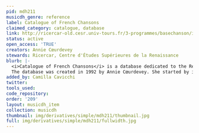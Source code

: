 ```yaml
---
pid: mdh211
musicdh_genre: reference
label: Catalogue of French Chansons
claimed_category: catalogue, database
link: http://ricercar-old.cesr.univ-tours.fr/3-programmes/basechanson/index.htm
status: active
open_access: 'TRUE'
creators: Annie Cœurdevey
stewards: Ricercar, Centre d'Études Supérieures de la Renaissance
blurb: |-
  <i>Catalogue of French Chansons</i> is a database dedicated to the Renaissance French chanson from 1480ca to the beginning of the seventeenth century. The database collects 9723 songs incipits (text and music), and gives information about the composer, the scoring, the literary and musical sources, and the literary form.<br><br>
  The database was created in 1992 by Annie Cœurdevey. She started by including in the database the references from the catalogue by Hubert Daschner, <em>Die gedruckten mehrstimmigen Chansons von 1500-1600. Literarische Quellen und Bibliographie</em> (PhD Dissertation, University of Bonn, 1962), and then she verified and completed the study of the sources. Specifically she discovered many titles of chansons in manuscripts sources dating 1480-1500, and added to the database the monodic chansons from the Bayeux and Paris 12744 manuscripts.
added_by: Camilla Cavicchi
twitter:
tools_used:
code_repository:
order: '209'
layout: musicdh_item
collection: musicdh
thumbnail: img/derivatives/simple/mdh211/thumbnail.jpg
full: img/derivatives/simple/mdh211/fullwidth.jpg
---
```

